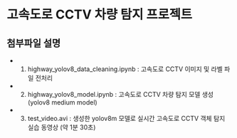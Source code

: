 # 고속도로 CCTV 차량 탐지 프로젝트
## 첨부파일 설명
- 1. highway_yolov8_data_cleaning.ipynb : 고속도로 CCTV 이미지 및 라벨 파일 전처리
- 2. highway_yolov8_model.ipynb : 고속도로 CCTV 차량 탐지 모델 생성 (yolov8 medium model)
- 3. test_video.avi : 생성한 yolov8m 모델로 실시간 고속도로 CCTV 객체 탐지 실습 동영상 (약 1분 30초)
